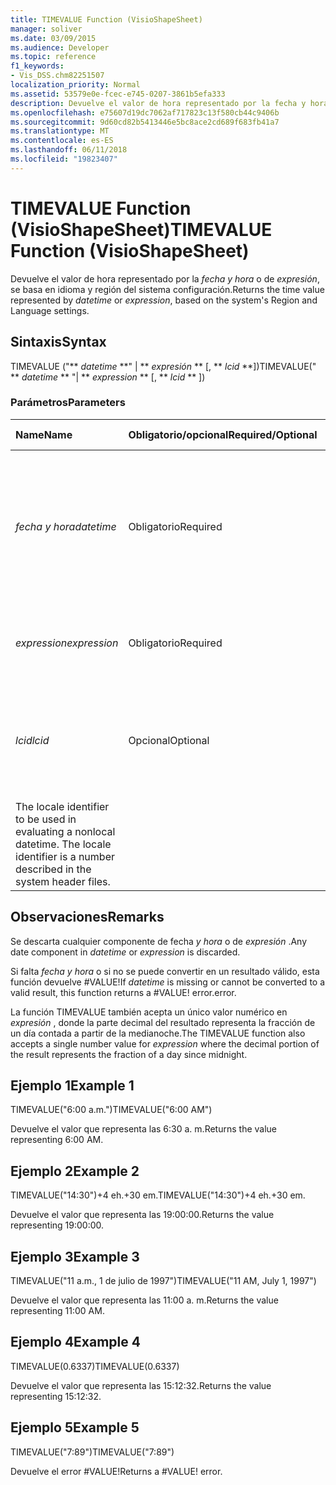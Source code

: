 ```yaml
---
title: TIMEVALUE Function (VisioShapeSheet)
manager: soliver
ms.date: 03/09/2015
ms.audience: Developer
ms.topic: reference
f1_keywords:
- Vis_DSS.chm82251507
localization_priority: Normal
ms.assetid: 53579e0e-fcec-e745-0207-3861b5efa333
description: Devuelve el valor de hora representado por la fecha y hora o expresión, basado en la región del sistema y de idioma configuración.
ms.openlocfilehash: e75607d19dc7062af717823c13f580cb44c9406b
ms.sourcegitcommit: 9d60cd82b5413446e5bc8ace2cd689f683fb41a7
ms.translationtype: MT
ms.contentlocale: es-ES
ms.lasthandoff: 06/11/2018
ms.locfileid: "19823407"
---
```

# <a name="timevalue-function-visioshapesheet"></a><span data-ttu-id="6602f-103">TIMEVALUE Function (VisioShapeSheet)</span><span class="sxs-lookup"><span data-stu-id="6602f-103">TIMEVALUE Function (VisioShapeSheet)</span></span>

<span data-ttu-id="6602f-104">Devuelve el valor de hora representado por la _fecha y hora_ o de _expresión_, se basa en idioma y región del sistema configuración.</span><span class="sxs-lookup"><span data-stu-id="6602f-104">Returns the time value represented by  _datetime_ or  _expression_, based on the system's Region and Language settings.</span></span>
  
## <a name="syntax"></a><span data-ttu-id="6602f-105">Sintaxis</span><span class="sxs-lookup"><span data-stu-id="6602f-105">Syntax</span></span>

<span data-ttu-id="6602f-106">TIMEVALUE ("** *datetime* **" | ** *expresión* ** [, ** *lcid* **])</span><span class="sxs-lookup"><span data-stu-id="6602f-106">TIMEVALUE(" ** *datetime* ** "| ** *expression* ** [, ** *lcid* ** ])</span></span> 
  
### <a name="parameters"></a><span data-ttu-id="6602f-107">Parámetros</span><span class="sxs-lookup"><span data-stu-id="6602f-107">Parameters</span></span>

|<span data-ttu-id="6602f-108">**Name**</span><span class="sxs-lookup"><span data-stu-id="6602f-108">**Name**</span></span>|<span data-ttu-id="6602f-109">**Obligatorio/opcional**</span><span class="sxs-lookup"><span data-stu-id="6602f-109">**Required/Optional**</span></span>|<span data-ttu-id="6602f-110">**Tipo de datos**</span><span class="sxs-lookup"><span data-stu-id="6602f-110">**Data Type**</span></span>|<span data-ttu-id="6602f-111">**Descripción**</span><span class="sxs-lookup"><span data-stu-id="6602f-111">**Description**</span></span>|
|:-----|:-----|:-----|:-----|
| <span data-ttu-id="6602f-112">_fecha y hora_</span><span class="sxs-lookup"><span data-stu-id="6602f-112">_datetime_</span></span> <br/> |<span data-ttu-id="6602f-113">Obligatorio</span><span class="sxs-lookup"><span data-stu-id="6602f-113">Required</span></span>  <br/> |<span data-ttu-id="6602f-114">**String**</span><span class="sxs-lookup"><span data-stu-id="6602f-114">**String**</span></span> <br/> | <span data-ttu-id="6602f-115">Cualquier cadena que se pueda reconocer como una fecha y una hora, o una referencia a una celda que contenga una fecha y una hora.</span><span class="sxs-lookup"><span data-stu-id="6602f-115">Any string commonly recognized as a date and time or a reference to a cell containing a date and time.</span></span>  <br/> |
| <span data-ttu-id="6602f-116">_expression_</span><span class="sxs-lookup"><span data-stu-id="6602f-116">_expression_</span></span> <br/> |<span data-ttu-id="6602f-117">Obligatorio</span><span class="sxs-lookup"><span data-stu-id="6602f-117">Required</span></span>  <br/> |<span data-ttu-id="6602f-118">**Varies**</span><span class="sxs-lookup"><span data-stu-id="6602f-118">**Varies**</span></span> <br/> | <span data-ttu-id="6602f-119">Cualquier expresión que produzca como resultado una fecha y una hora.</span><span class="sxs-lookup"><span data-stu-id="6602f-119">Any expression that yields a date and time.</span></span>  <br/> |
| <span data-ttu-id="6602f-120">_lcid_</span><span class="sxs-lookup"><span data-stu-id="6602f-120">_lcid_</span></span> <br/> |<span data-ttu-id="6602f-121">Opcional</span><span class="sxs-lookup"><span data-stu-id="6602f-121">Optional</span></span>  <br/> |<span data-ttu-id="6602f-122">**Número**</span><span class="sxs-lookup"><span data-stu-id="6602f-122">**Number**</span></span> <br/> |<span data-ttu-id="6602f-p101">Identificador regional que se usa para evaluar información de fecha y hora que no sea local. El identificador regional es un número que se describe en los archivos de encabezado del sistema.
</span><span class="sxs-lookup"><span data-stu-id="6602f-p101">The locale identifier to be used in evaluating a nonlocal datetime. The locale identifier is a number described in the system header files.</span></span>  <br/> |
   
## <a name="remarks"></a><span data-ttu-id="6602f-125">Observaciones</span><span class="sxs-lookup"><span data-stu-id="6602f-125">Remarks</span></span>

<span data-ttu-id="6602f-126">Se descarta cualquier componente de fecha _y hora_ o de _expresión_ .</span><span class="sxs-lookup"><span data-stu-id="6602f-126">Any date component in  _datetime_ or  _expression_ is discarded.</span></span> 
  
<span data-ttu-id="6602f-127">Si falta _fecha y hora_ o si no se puede convertir en un resultado válido, esta función devuelve #VALUE!</span><span class="sxs-lookup"><span data-stu-id="6602f-127">If  _datetime_ is missing or cannot be converted to a valid result, this function returns a #VALUE!</span></span> <span data-ttu-id="6602f-128">error.</span><span class="sxs-lookup"><span data-stu-id="6602f-128">error.</span></span> 
  
<span data-ttu-id="6602f-129">La función TIMEVALUE también acepta un único valor numérico en _expresión_ , donde la parte decimal del resultado representa la fracción de un día contada a partir de la medianoche.</span><span class="sxs-lookup"><span data-stu-id="6602f-129">The TIMEVALUE function also accepts a single number value for  _expression_ where the decimal portion of the result represents the fraction of a day since midnight.</span></span> 
  
## <a name="example-1"></a><span data-ttu-id="6602f-130">Ejemplo 1</span><span class="sxs-lookup"><span data-stu-id="6602f-130">Example 1</span></span>

<span data-ttu-id="6602f-131">TIMEVALUE("6:00 a.m.")</span><span class="sxs-lookup"><span data-stu-id="6602f-131">TIMEVALUE("6:00 AM")</span></span>
  
<span data-ttu-id="6602f-132">Devuelve el valor que representa las 6:30 a. m.</span><span class="sxs-lookup"><span data-stu-id="6602f-132">Returns the value representing 6:00 AM.</span></span>
  
## <a name="example-2"></a><span data-ttu-id="6602f-133">Ejemplo 2</span><span class="sxs-lookup"><span data-stu-id="6602f-133">Example 2</span></span>

<span data-ttu-id="6602f-134">TIMEVALUE("14:30")+4 eh.+30 em.</span><span class="sxs-lookup"><span data-stu-id="6602f-134">TIMEVALUE("14:30")+4 eh.+30 em.</span></span>
  
<span data-ttu-id="6602f-135">Devuelve el valor que representa las 19:00:00.</span><span class="sxs-lookup"><span data-stu-id="6602f-135">Returns the value representing 19:00:00.</span></span>
  
## <a name="example-3"></a><span data-ttu-id="6602f-136">Ejemplo 3</span><span class="sxs-lookup"><span data-stu-id="6602f-136">Example 3</span></span>

<span data-ttu-id="6602f-137">TIMEVALUE("11 a.m., 1 de julio de 1997")</span><span class="sxs-lookup"><span data-stu-id="6602f-137">TIMEVALUE("11 AM, July 1, 1997")</span></span>
  
<span data-ttu-id="6602f-138">Devuelve el valor que representa las 11:00 a. m.</span><span class="sxs-lookup"><span data-stu-id="6602f-138">Returns the value representing 11:00 AM.</span></span>
  
## <a name="example-4"></a><span data-ttu-id="6602f-139">Ejemplo 4</span><span class="sxs-lookup"><span data-stu-id="6602f-139">Example 4</span></span>

<span data-ttu-id="6602f-140">TIMEVALUE(0.6337)</span><span class="sxs-lookup"><span data-stu-id="6602f-140">TIMEVALUE(0.6337)</span></span>
  
<span data-ttu-id="6602f-141">Devuelve el valor que representa las 15:12:32.</span><span class="sxs-lookup"><span data-stu-id="6602f-141">Returns the value representing 15:12:32.</span></span>
  
## <a name="example-5"></a><span data-ttu-id="6602f-142">Ejemplo 5</span><span class="sxs-lookup"><span data-stu-id="6602f-142">Example 5</span></span>

<span data-ttu-id="6602f-143">TIMEVALUE("7:89")</span><span class="sxs-lookup"><span data-stu-id="6602f-143">TIMEVALUE("7:89")</span></span>
  
<span data-ttu-id="6602f-p103">Devuelve el error #VALUE!</span><span class="sxs-lookup"><span data-stu-id="6602f-p103">Returns a #VALUE! error.</span></span>
  

